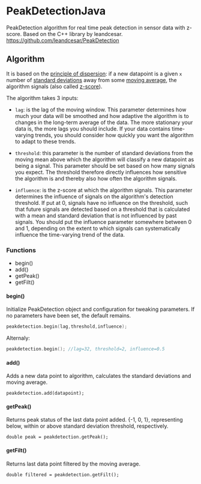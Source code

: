 # PeakDetectionJava
PeakDetection algorithm for real time peak detection in sensor data with z-score. Based on the C++ library by leandcesar.
https://github.com/leandcesar/PeakDetection

## Algorithm

It is based on the [principle of dispersion](https://en.wikipedia.org/wiki/Statistical_dispersion): if a new datapoint is a given `x` number of [standard deviations](https://en.wikipedia.org/wiki/Standard_deviation) away from some [moving average](https://en.wikipedia.org/wiki/Moving_average), the algorithm signals (also called [z-score](https://en.wikipedia.org/wiki/Standard_score)).

The algorithm takes 3 inputs:

* `lag`: is the lag of the moving window. This parameter determines how much your data will be smoothed and how adaptive the algorithm is to changes in the long-term average of the data. The more stationary your data is, the more lags you should include. If your data contains time-varying trends, you should consider how quickly you want the algorithm to adapt to these trends.

* `threshold`: this parameter is the number of standard deviations from the moving mean above which the algorithm will classify a new datapoint as being a signal. This parameter should be set based on how many signals you expect. The threshold therefore directly influences how sensitive the algorithm is and thereby also how often the algorithm signals.

* `influence`: is the z-score at which the algorithm signals. This parameter determines the influence of signals on the algorithm's detection threshold. If put at 0, signals have no influence on the threshold, such that future signals are detected based on a threshold that is calculated with a mean and standard deviation that is not influenced by past signals. You should put the influence parameter somewhere between 0 and 1, depending on the extent to which signals can systematically influence the time-varying trend of the data.

### Functions

- begin()
- add()
- getPeak()
- getFilt()

#### begin()

Initialize PeakDetection object and configuration for tweaking parameters. If no parameters have been set, the default remains.

```C++
peakdetection.begin(lag,threshold,influence);
```

Alternaly:

```C++
peakdetection.begin(); //lag=32, threshold=2, influence=0.5
```

#### add()

Adds a new data point to algorithm, calculates the standard deviations and moving average.

```
peakdetection.add(datapoint);
```

#### getPeak()

Returns peak status of the last data point added. {-1, 0, 1}, representing below, within or above standard deviation threshold, respectively.

```
double peak = peakdetection.getPeak();
```

#### getFilt()

Returns last data point filtered by the moving average.

```
double filtered = peakdetection.getFilt();
```
